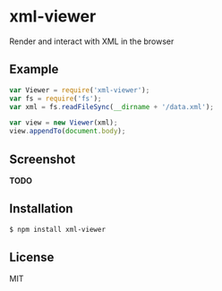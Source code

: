 
# xml-viewer

  Render and interact with XML in the browser

## Example

```js
var Viewer = require('xml-viewer');
var fs = require('fs');
var xml = fs.readFileSync(__dirname + '/data.xml');

var view = new Viewer(xml);
view.appendTo(document.body);
```

## Screenshot

  __TODO__

## Installation

```bash
$ npm install xml-viewer
```

## License

  MIT

